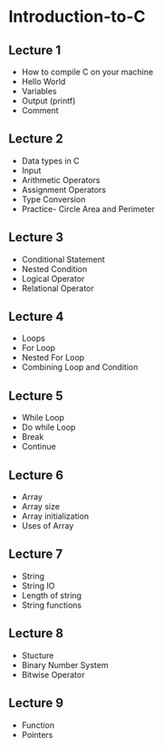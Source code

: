 # Introduction-to-C

## Lecture 1

- How to compile C on your machine
- Hello World
- Variables
- Output (printf)
- Comment

## Lecture 2

- Data types in C
- Input
- Arithmetic Operators
- Assignment Operators
- Type Conversion
- Practice- Circle Area and Perimeter

## Lecture 3

- Conditional Statement
- Nested Condition
- Logical Operator
- Relational Operator

## Lecture 4

- Loops
- For Loop
- Nested For Loop
- Combining Loop and Condition

## Lecture 5

- While Loop
- Do while Loop
- Break
- Continue

## Lecture 6

- Array
- Array size
- Array initialization
- Uses of Array

## Lecture 7

- String
- String IO
- Length of string
- String functions
## Lecture 8

- Stucture
- Binary Number System
- Bitwise Operator

## Lecture 9

- Function
- Pointers
